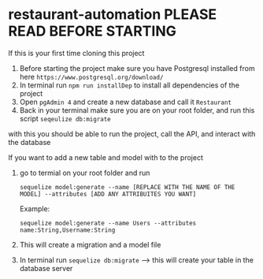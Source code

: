 # restaurant-automation PLEASE READ BEFORE STARTING

If this is your first time cloning this project

  1. Before starting the project make sure you have Postgresql installed from here `https://www.postgresql.org/download/`
  2. In terminal run `npm run installDep` to install all dependencies of the project
  3. Open `pgAdmin 4` and create a new database and call it `Restaurant`
  4. Back in your terminal make sure you are on your root folder, and run this script `seqeulize db:migrate`

with this you should be able to run the project, call the API, and interact with the database

If you want to add a new table and model with to the project

  1. go to termial on your root folder and run 
      
      `sequelize model:generate --name [REPLACE WITH THE NAME OF THE MODEL] --attributes [ADD ANY ATTRIBUITES YOU WANT]`
      
      Example:
      
      `sequelize model:generate --name Users --attributes name:String,Username:String`
      
  2. This will create a migration and a model file
  3. In terminal run `sequelize db:migrate` --> this will create your table in the database server
